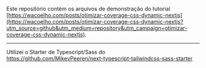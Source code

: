 Este repositório contém os arquivos de demonstração do tutorial [https://wacoelho.com/posts/otimizar-coverage-css-dynamic-nextjs](https://wacoelho.com/posts/otimizar-coverage-css-dynamic-nextjs?utm_source=github&utm_medium=repository&utm_campaign=otimizar-coverage-css-dynamic-nextjs).

---

Utilizei o Starter de Typescript/Sass do https://github.com/MikevPeeren/next-typescript-tailwindcss-sass-starter
